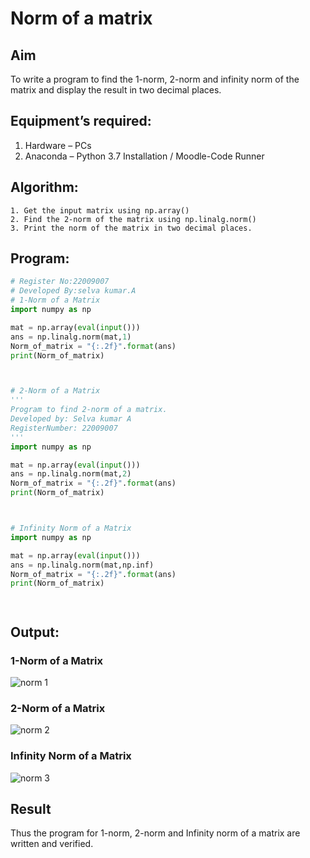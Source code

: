 # Norm of a matrix
## Aim
To write a program to find the 1-norm, 2-norm and infinity norm of the matrix and display the result in two decimal places.
## Equipment’s required:
1.	Hardware – PCs
2.	Anaconda – Python 3.7 Installation / Moodle-Code Runner
## Algorithm:
	1. Get the input matrix using np.array()   
    2. Find the 2-norm of the matrix using np.linalg.norm()
	3. Print the norm of the matrix in two decimal places.
## Program:
```Python
# Register No:22009007
# Developed By:selva kumar.A
# 1-Norm of a Matrix
import numpy as np

mat = np.array(eval(input()))
ans = np.linalg.norm(mat,1)
Norm_of_matrix = "{:.2f}".format(ans)
print(Norm_of_matrix)



# 2-Norm of a Matrix
'''
Program to find 2-norm of a matrix.
Developed by: Selva kumar A
RegisterNumber: 22009007
'''
import numpy as np

mat = np.array(eval(input()))
ans = np.linalg.norm(mat,2)
Norm_of_matrix = "{:.2f}".format(ans)
print(Norm_of_matrix)



# Infinity Norm of a Matrix
import numpy as np

mat = np.array(eval(input()))
ans = np.linalg.norm(mat,np.inf)
Norm_of_matrix = "{:.2f}".format(ans)
print(Norm_of_matrix)




```
## Output:
### 1-Norm of a Matrix
![norm 1](https://user-images.githubusercontent.com/120643262/214851862-d4aa660d-2abc-4d6d-80df-d8659c2cdaf5.png)


### 2-Norm of a Matrix
![norm 2](https://user-images.githubusercontent.com/120643262/214851911-82af4e0b-940d-4847-8b26-15e30301cee2.png)


### Infinity Norm of a Matrix
![norm 3](https://user-images.githubusercontent.com/120643262/214852093-f9cddd78-56db-499f-9c04-c0941a4f61f4.png)


## Result
Thus the program for 1-norm, 2-norm and Infinity norm of a matrix are written and verified.
